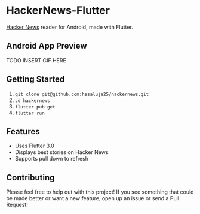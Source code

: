 # HackerNews-Flutter

[Hacker News](https://news.ycombinator.com/) reader for Android, made with Flutter.

## Android App Preview

TODO INSERT GIF HERE

## Getting Started

1. `git clone git@github.com:hssaluja25/hackernews.git`
2. `cd hackernews`
3. `flutter pub get`
4. `flutter run`

## Features

* Uses Flutter 3.0
* Displays best stories on Hacker News
* Supports pull down to refresh

## Contributing

Please feel free to help out with this project! If you see something that could be made better or want a new feature, open up an issue or send a Pull Request!
